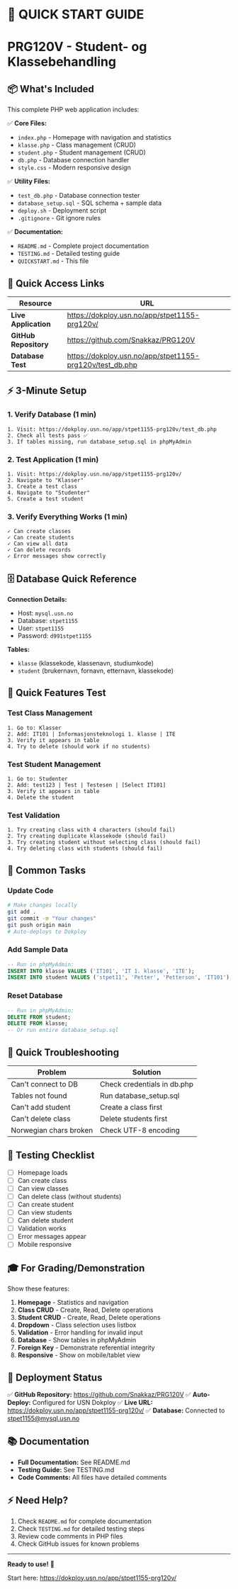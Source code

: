 # 🚀 QUICK START GUIDE
# PRG120V - Student- og Klassebehandling

## 📦 What's Included

This complete PHP web application includes:

✅ **Core Files:**
- `index.php` - Homepage with navigation and statistics
- `klasse.php` - Class management (CRUD)
- `student.php` - Student management (CRUD)
- `db.php` - Database connection handler
- `style.css` - Modern responsive design

✅ **Utility Files:**
- `test_db.php` - Database connection tester
- `database_setup.sql` - SQL schema + sample data
- `deploy.sh` - Deployment script
- `.gitignore` - Git ignore rules

✅ **Documentation:**
- `README.md` - Complete project documentation
- `TESTING.md` - Detailed testing guide
- `QUICKSTART.md` - This file

## 🎯 Quick Access Links

| Resource | URL |
|----------|-----|
| **Live Application** | https://dokploy.usn.no/app/stpet1155-prg120v/ |
| **GitHub Repository** | https://github.com/Snakkaz/PRG120V |
| **Database Test** | https://dokploy.usn.no/app/stpet1155-prg120v/test_db.php |

## ⚡ 3-Minute Setup

### 1. Verify Database (1 min)
```
1. Visit: https://dokploy.usn.no/app/stpet1155-prg120v/test_db.php
2. Check all tests pass ✅
3. If tables missing, run database_setup.sql in phpMyAdmin
```

### 2. Test Application (1 min)
```
1. Visit: https://dokploy.usn.no/app/stpet1155-prg120v/
2. Navigate to "Klasser"
3. Create a test class
4. Navigate to "Studenter"
5. Create a test student
```

### 3. Verify Everything Works (1 min)
```
✓ Can create classes
✓ Can create students
✓ Can view all data
✓ Can delete records
✓ Error messages show correctly
```

## 🗄️ Database Quick Reference

**Connection Details:**
- Host: `mysql.usn.no`
- Database: `stpet1155`
- User: `stpet1155`
- Password: `d991stpet1155`

**Tables:**
- `klasse` (klassekode, klassenavn, studiumkode)
- `student` (brukernavn, fornavn, etternavn, klassekode)

## 📝 Quick Features Test

### Test Class Management
```
1. Go to: Klasser
2. Add: IT101 | Informasjonsteknologi 1. klasse | ITE
3. Verify it appears in table
4. Try to delete (should work if no students)
```

### Test Student Management
```
1. Go to: Studenter
2. Add: test123 | Test | Testesen | [Select IT101]
3. Verify it appears in table
4. Delete the student
```

### Test Validation
```
1. Try creating class with 4 characters (should fail)
2. Try creating duplicate klassekode (should fail)
3. Try creating student without selecting class (should fail)
4. Try deleting class with students (should fail)
```

## 🔧 Common Tasks

### Update Code
```bash
# Make changes locally
git add .
git commit -m "Your changes"
git push origin main
# Auto-deploys to Dokploy
```

### Add Sample Data
```sql
-- Run in phpMyAdmin:
INSERT INTO klasse VALUES ('IT101', 'IT 1. klasse', 'ITE');
INSERT INTO student VALUES ('stpet11', 'Petter', 'Petterson', 'IT101');
```

### Reset Database
```sql
-- Run in phpMyAdmin:
DELETE FROM student;
DELETE FROM klasse;
-- Or run entire database_setup.sql
```

## 🐛 Quick Troubleshooting

| Problem | Solution |
|---------|----------|
| Can't connect to DB | Check credentials in db.php |
| Tables not found | Run database_setup.sql |
| Can't add student | Create a class first |
| Can't delete class | Delete students first |
| Norwegian chars broken | Check UTF-8 encoding |

## 📱 Testing Checklist

- [ ] Homepage loads
- [ ] Can create class
- [ ] Can view classes
- [ ] Can delete class (without students)
- [ ] Can create student
- [ ] Can view students
- [ ] Can delete student
- [ ] Validation works
- [ ] Error messages appear
- [ ] Mobile responsive

## 🎓 For Grading/Demonstration

Show these features:

1. **Homepage** - Statistics and navigation
2. **Class CRUD** - Create, Read, Delete operations
3. **Student CRUD** - Create, Read, Delete operations
4. **Dropdown** - Class selection uses listbox
5. **Validation** - Error handling for invalid input
6. **Database** - Show tables in phpMyAdmin
7. **Foreign Key** - Demonstrate referential integrity
8. **Responsive** - Show on mobile/tablet view

## 🚀 Deployment Status

✅ **GitHub Repository:** https://github.com/Snakkaz/PRG120V
✅ **Auto-Deploy:** Configured for USN Dokploy
✅ **Live URL:** https://dokploy.usn.no/app/stpet1155-prg120v/
✅ **Database:** Connected to stpet1155@mysql.usn.no

## 📚 Documentation

- **Full Documentation:** See README.md
- **Testing Guide:** See TESTING.md
- **Code Comments:** All files have detailed comments

## ⚡ Need Help?

1. Check `README.md` for complete documentation
2. Check `TESTING.md` for detailed testing steps
3. Review code comments in PHP files
4. Check GitHub issues for known problems

---

**Ready to use!** 🎉

Start here: https://dokploy.usn.no/app/stpet1155-prg120v/
